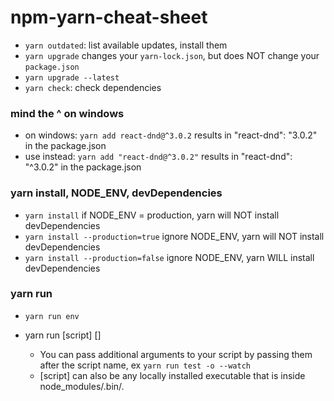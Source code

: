 # npm-yarn-cheat-sheet

- `yarn outdated`: list available updates, install them 
- `yarn upgrade` changes your `yarn-lock.json`, but does NOT change your `package.json`
- `yarn upgrade --latest`
- `yarn check`: check dependencies

### mind the ^ on windows
- on windows: `yarn add react-dnd@^3.0.2` results in "react-dnd": "3.0.2" in the package.json
- use instead: `yarn add "react-dnd@^3.0.2"` results in "react-dnd": "^3.0.2" in the package.json

### yarn install, NODE_ENV, devDependencies
- `yarn install` if NODE_ENV = production, yarn will NOT install devDependencies
- `yarn install --production=true` ignore NODE_ENV, yarn will NOT install devDependencies
- `yarn install --production=false` ignore NODE_ENV, yarn WILL install devDependencies

### yarn run

- `yarn run env`

- yarn run [script] [<arg>]
  - You can pass additional arguments to your script by passing them after the script name, ex `yarn run test -o --watch`
  - [script] can also be any locally installed executable that is inside node_modules/.bin/.

